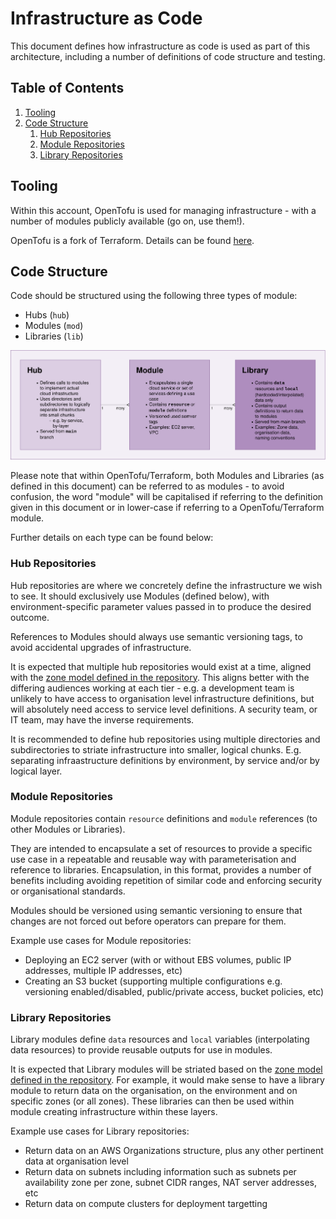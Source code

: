 # Infrastructure as Code

This document defines how infrastructure as code is used as part of this architecture, including a number of definitions of code structure and testing.

## Table of Contents

1. [Tooling](#tooling)
2. [Code Structure](#code-structure)
    1. [Hub Repositories](#hub-repositories)
    2. [Module Repositories](#module-repositories)
    3. [Library Repositories](#library-repositories)

## Tooling

Within this account, OpenTofu is used for managing infrastructure - with a number of modules publicly available (go on, use them!).

OpenTofu is a fork of Terraform. Details can be found [here](https://opentofu.org/).

## Code Structure

Code should be structured using the following three types of module:

* Hubs (`hub`)
* Modules (`mod`)
* Libraries (`lib`)

![Types of Repository](./images/iac-types.svg)

Please note that within OpenTofu/Terraform, both Modules and Libraries (as defined in this document) can be referred to as modules - to avoid confusion, the word "module" will be capitalised if referring to the definition given in this document or in lower-case if referring to a OpenTofu/Terraform module.

Further details on each type can be found below:

### Hub Repositories

Hub repositories are where we concretely define the infrastructure we wish to see. It should exclusively use Modules (defined below), with environment-specific parameter values passed in to produce the desired outcome.

References to Modules should always use semantic versioning tags, to avoid accidental upgrades of infrastructure.

It is expected that multiple hub repositories would exist at a time, aligned with the [zone model defined in the repository](./README.md#structure). This aligns better with the differing audiences working at each tier - e.g. a development team is unlikely to have access to organisation level infrastructure definitions, but will absolutely need access to service level definitions. A security team, or IT team, may have the inverse requirements.

It is recommended to define hub repositories using multiple directories and subdirectories to striate infrastructure into smaller, logical chunks. E.g. separating infraastructure definitions by environment, by service and/or by logical layer.

### Module Repositories

Module repositories contain `resource` definitions and `module` references (to other Modules or Libraries).

They are intended to encapsulate a set of resources to provide a specific use case in a repeatable and reusable way with parameterisation and reference to libraries. Encapsulation, in this format, provides a number of benefits including avoiding repetition of similar code and enforcing security or organisational standards.

Modules should be versioned using semantic versioning to ensure that changes are not forced out before operators can prepare for them.

Example use cases for Module repositories:

* Deploying an EC2 server (with or without EBS volumes, public IP addresses, multiple IP addresses, etc)
* Creating an S3 bucket (supporting multiple configurations e.g. versioning enabled/disabled, public/private access, bucket policies, etc)

### Library Repositories

Library modules define `data` resources and `local` variables (interpolating data resources) to provide reusable outputs for use in modules.

It is expected that Library modules will be striated based on the [zone model defined in the repository](./README.md#structure). For example, it would make sense to have a library module to return data on the organisation, on the environment and on specific zones (or all zones). These libraries can then be used within module creating infrastructure within these layers.

Example use cases for Library repositories:

* Return data on an AWS Organizations structure, plus any other pertinent data at organisation level
* Return data on subnets including information such as subnets per availability zone per zone, subnet CIDR ranges, NAT server addresses, etc
* Return data on compute clusters for deployment targetting

